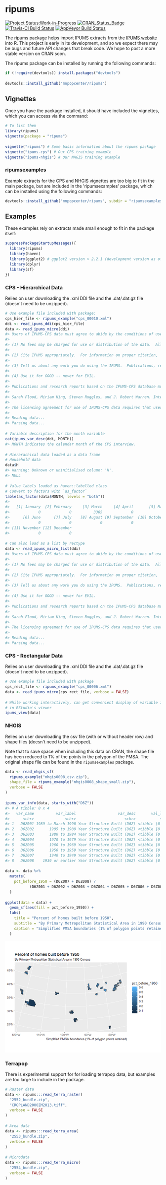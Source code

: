 
<!-- README.md is generated from README.Rmd. Please edit that file -->
ripums
======

[![Project Status:Work-in-Progress](http://www.repostatus.org/badges/latest/wip.svg)](http://www.repostatus.org/#wip) [![CRAN\_Status\_Badge](http://www.r-pkg.org/badges/version/ripums)](http://cran.r-project.org/web/packages/ripums) [![Travis-CI Build Status](https://travis-ci.org/mnpopcenter/ripums.svg?branch=master)](https://travis-ci.org/mnpopcenter/ripums) [![AppVeyor Build Status](https://ci.appveyor.com/api/projects/status/github/mnpopcenter/ripums?branch=master&svg=true)](https://ci.appveyor.com/project/mnpopcenter/ripums)

The ripums package helps import IPUMS extracts from the [IPUMS website](https://www.ipums.org) into R. This project is early in its development, and so we expect there may be bugs and future API changes that break code. We hope to post a more stable version on CRAN soon.

The ripums package can be installed by running the following commands:

``` r
if (!require(devtools)) install.packages("devtools")

devtools::install_github("mnpopcenter/ripums")
```

Vignettes
---------

Once you have the package installed, it should have included the vignettes, which you can access via the command:

``` r
# To list them
library(ripums)
vignette(package = "ripums")

vignette("ripums") # Some basic information about the ripums package
vignette("ipums-cps") # Our CPS training example
vignette("ipums-nhgis") # Our NHGIS training example
```

### ripumsexamples

Example extracts for the CPS and NHGIS vignettes are too big to fit in the main package, but are included in the 'ripumsexamples' package, which can be installed using the following commands:

``` r
devtools::install_github("mnpopcenter/ripums", subdir = "ripumsexamples")
```

Examples
--------

These examples rely on extracts made small enough to fit in the package itself:

``` r
suppressPackageStartupMessages({
  library(ripums)
  library(haven)
  library(ggplot2) # ggplot2 version > 2.2.1 (development version as of 8/15/2017)
  library(dplyr)
  library(sf)
})
```

### CPS - Hierarchical Data

Relies on user downloading the .xml DDI file and the .dat/.dat.gz file (doesn't need to be unzipped).

``` r
# Use example file included with package:
cps_hier_file <- ripums_example("cps_00010.xml")
ddi <- read_ipums_ddi(cps_hier_file)
data <- read_ipums_micro(ddi)
#> Users of IPUMS-CPS data must agree to abide by the conditions of use. A user's license is valid for one year and may be renewed.  Users must agree to the following conditions:
#> 
#> (1) No fees may be charged for use or distribution of the data.  All persons are granted a limited license to use these data, but you may not charge a fee for the data if you distribute it to others.
#> 
#> (2) Cite IPUMS appropriately.  For information on proper citation,  refer to the citation requirement section of this DDI document.
#> 
#> (3) Tell us about any work you do using the IPUMS.  Publications, research  reports, or presentations making use of IPUMS-CPS should be added to our  Bibliography. Continued funding for the IPUMS depends on our ability to  show our sponsor agencies that researchers are using the data for productive  purposes.
#> 
#> (4) Use it for GOOD -- never for EVIL.
#> 
#> Publications and research reports based on the IPUMS-CPS database must cite it appropriately. The citation should include the following:
#> 
#> Sarah Flood, Miriam King, Steven Ruggles, and J. Robert Warren. Integrated Public Use Microdata Series, Current Population Survey: Version 5.0 [dataset]. Minneapolis, MN: University of Minnesota, 2017. https://doi.org/10.18128/D030.V5.0
#> 
#> The licensing agreement for use of IPUMS-CPS data requires that users supply us with the title and full citation for any publications, research reports, or educational materials making use of the data or documentation. Please add your citation to the IPUMS bibliography: http://bibliography.ipums.org/
#> 
#> Reading data...
#> Parsing data...

# Variable description for the month variable
cat(ipums_var_desc(ddi, MONTH))
#> MONTH indicates the calendar month of the CPS interview.

# Hierarachical data loaded as a data frame
# Household data
data$H
#> Warning: Unknown or uninitialised column: 'H'.
#> NULL

# Value labels loaded as haven::labelled class
# Convert to factors with `as_factor`
table(as_factor(data$MONTH, levels = "both"))
#> 
#>   [1] January  [2] February     [3] March     [4] April       [5] May 
#>             0             0          3385             0             0 
#>      [6] June      [7] July    [8] August [9] September  [10] October 
#>             0             0             0             0             0 
#> [11] November [12] December 
#>             0             0

# Can also load as a list by rectype
data <- read_ipums_micro_list(ddi)
#> Users of IPUMS-CPS data must agree to abide by the conditions of use. A user's license is valid for one year and may be renewed.  Users must agree to the following conditions:
#> 
#> (1) No fees may be charged for use or distribution of the data.  All persons are granted a limited license to use these data, but you may not charge a fee for the data if you distribute it to others.
#> 
#> (2) Cite IPUMS appropriately.  For information on proper citation,  refer to the citation requirement section of this DDI document.
#> 
#> (3) Tell us about any work you do using the IPUMS.  Publications, research  reports, or presentations making use of IPUMS-CPS should be added to our  Bibliography. Continued funding for the IPUMS depends on our ability to  show our sponsor agencies that researchers are using the data for productive  purposes.
#> 
#> (4) Use it for GOOD -- never for EVIL.
#> 
#> Publications and research reports based on the IPUMS-CPS database must cite it appropriately. The citation should include the following:
#> 
#> Sarah Flood, Miriam King, Steven Ruggles, and J. Robert Warren. Integrated Public Use Microdata Series, Current Population Survey: Version 5.0 [dataset]. Minneapolis, MN: University of Minnesota, 2017. https://doi.org/10.18128/D030.V5.0
#> 
#> The licensing agreement for use of IPUMS-CPS data requires that users supply us with the title and full citation for any publications, research reports, or educational materials making use of the data or documentation. Please add your citation to the IPUMS bibliography: http://bibliography.ipums.org/
#> 
#> Reading data...
#> Parsing data...
```

### CPS - Rectangular Data

Relies on user downloading the .xml DDI file and the .dat/.dat.gz file (doesn't need to be unzipped).

``` r
# Use example file included with package
cps_rect_file <- ripums_example("cps_00006.xml")
data <- read_ipums_micro(cps_rect_file, verbose = FALSE)

# While working interactively, can get convenient display of variable information
# in RStudio's viewer
ipums_view(data)
```

### NHGIS

Relies on user downloading the csv file (with or without header row) and shape files (doesn't need to be unzipped).

Note that to save space when including this data on CRAN, the shape file has been reduced to 1% of the points in the polygon of the PMSA. The original shape file can be found in the `ripumsexamples` package.

``` r
data <- read_nhgis_sf(
  ripums_example("nhgis0008_csv.zip"),
  shape_file = ripums_example("nhgis0008_shape_small.zip"),
  verbose = FALSE
)

ipums_var_info(data, starts_with("D6Z"))
#> # A tibble: 8 x 4
#>   var_name          var_label                   var_desc       val_labels
#>      <chr>              <chr>                      <chr>           <list>
#> 1   D6Z001 1989 to March 1990 Year Structure Built (D6Z) <tibble [0 x 2]>
#> 2   D6Z002       1985 to 1988 Year Structure Built (D6Z) <tibble [0 x 2]>
#> 3   D6Z003       1980 to 1984 Year Structure Built (D6Z) <tibble [0 x 2]>
#> 4   D6Z004       1970 to 1979 Year Structure Built (D6Z) <tibble [0 x 2]>
#> 5   D6Z005       1960 to 1969 Year Structure Built (D6Z) <tibble [0 x 2]>
#> 6   D6Z006       1950 to 1959 Year Structure Built (D6Z) <tibble [0 x 2]>
#> 7   D6Z007       1940 to 1949 Year Structure Built (D6Z) <tibble [0 x 2]>
#> 8   D6Z008    1939 or earlier Year Structure Built (D6Z) <tibble [0 x 2]>

data <- data %>%
  mutate(
    pct_before_1950 = (D6Z007 + D6Z008) / 
           (D6Z001 + D6Z002 + D6Z003 + D6Z004 + D6Z005 + D6Z006 + D6Z007 + D6Z008)
  )

ggplot(data = data) + 
  geom_sf(aes(fill = pct_before_1950)) + 
  labs(
    title = "Percent of homes built before 1950", 
    subtitle = "By Primary Metropolitan Statistical Area in 1990 Census", 
    caption = "Simplified PMSA boundaries (1% of polygon points retained)"
  )
```

![](README-unnamed-chunk-8-1.png)

### Terrapop

There is experimental support for for loading terrapop data, but examples are too large to include in the package.

``` r
# Raster data
data <- ripums:::read_terra_raster(
  "2552_bundle.zip",
  "CROPLAND2000ZM2013.tiff",
  verbose = FALSE
)

# Area data
data <- ripums:::read_terra_area(
  "2553_bundle.zip",
  verbose = FALSE
)

# Microdata
data <- ripums:::read_terra_micro(
  "2554_bundle.zip",
  verbose = FALSE
)
```
